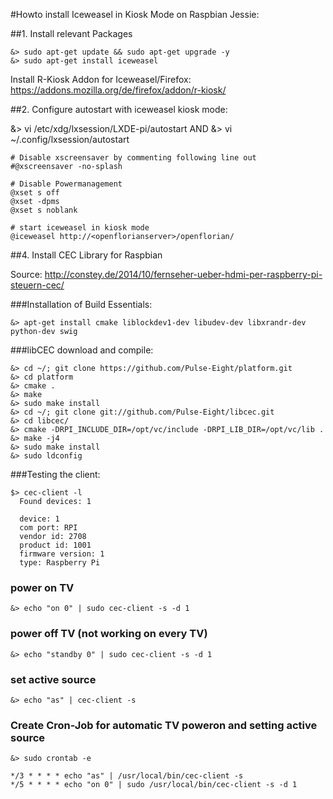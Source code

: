 #Howto install Iceweasel in Kiosk Mode on Raspbian Jessie:

##1. Install relevant Packages

```shell
&> sudo apt-get update && sudo apt-get upgrade -y
&> sudo apt-get install iceweasel
```

Install R-Kiosk Addon for Iceweasel/Firefox:
https://addons.mozilla.org/de/firefox/addon/r-kiosk/

##2. Configure autostart with iceweasel kiosk mode:

&> vi /etc/xdg/lxsession/LXDE-pi/autostart
AND
&> vi ~/.config/lxsession/autostart
```shell
# Disable xscreensaver by commenting following line out
#@xscreensaver -no-splash

# Disable Powermanagement
@xset s off
@xset -dpms
@xset s noblank

# start iceweasel in kiosk mode
@iceweasel http://<openflorianserver>/openflorian/
```

##4. Install CEC Library for Raspbian

Source: <http://constey.de/2014/10/fernseher-ueber-hdmi-per-raspberry-pi-steuern-cec/>

###Installation of Build Essentials:
```shell
&> apt-get install cmake liblockdev1-dev libudev-dev libxrandr-dev python-dev swig
```

###libCEC download and compile:
```shell
&> cd ~/; git clone https://github.com/Pulse-Eight/platform.git
&> cd platform
&> cmake .
&> make
&> sudo make install
&> cd ~/; git clone git://github.com/Pulse-Eight/libcec.git
&> cd libcec/
&> cmake -DRPI_INCLUDE_DIR=/opt/vc/include -DRPI_LIB_DIR=/opt/vc/lib .
&> make -j4
&> sudo make install
&> sudo ldconfig
```

###Testing the client:
```shell
$> cec-client -l
  Found devices: 1

  device: 1
  com port: RPI
  vendor id: 2708
  product id: 1001
  firmware version: 1
  type: Raspberry Pi
```

### power on TV
```shell
&> echo "on 0" | sudo cec-client -s -d 1
```

### power off TV (not working on every TV)
```shell
&> echo "standby 0" | sudo cec-client -s -d 1
```

### set active source
```shell
&> echo "as" | cec-client -s
```

### Create Cron-Job for automatic TV poweron and setting active source

```shell
&> sudo crontab -e

*/3 * * * * echo "as" | /usr/local/bin/cec-client -s
*/5 * * * * echo "on 0" | sudo /usr/local/bin/cec-client -s -d 1
```